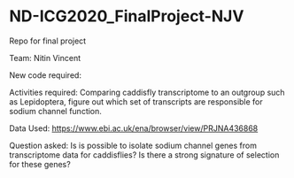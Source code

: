 # ND-ICG2020_FinalProject-NJV
Repo for final project

Team: Nitin Vincent

New code required:

Activities required: Comparing caddisfly transcriptome to an outgroup such as Lepidoptera, figure out which set of transcripts are responsible for sodium channel function.

Data Used: https://www.ebi.ac.uk/ena/browser/view/PRJNA436868

Question asked: Is is possible to isolate sodium channel genes from transcriptome data for caddisflies? Is there a strong signature of selection for these genes?

